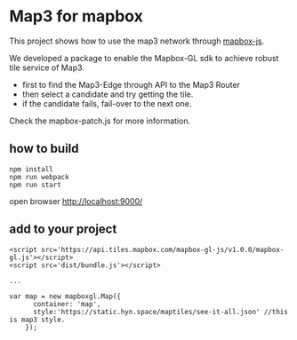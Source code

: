 # Map3 for mapbox

This project shows how to use the map3 network through [mapbox-js](https://docs.mapbox.com/mapbox-gl-js/api/).

We developed a package to enable the Mapbox-GL sdk to achieve robust tile service of Map3. 
- first to find the Map3-Edge through API to the Map3 Router
- then select a candidate and try getting the tile. 
- if the candidate fails, fail-over to the next one.

Check the mapbox-patch.js for more information.

## how to build

```
npm install
npm run webpack
npm run start
```
open browser [http://localhost:9000/](http://localhost:9000/)

## add to your project
```
<script src='https://api.tiles.mapbox.com/mapbox-gl-js/v1.0.0/mapbox-gl.js'></script>
<script src='dist/bundle.js'></script>

...

var map = new mapboxgl.Map({
      container: 'map',
      style:'https://static.hyn.space/maptiles/see-it-all.json'	//this is map3 style.
    });

```
